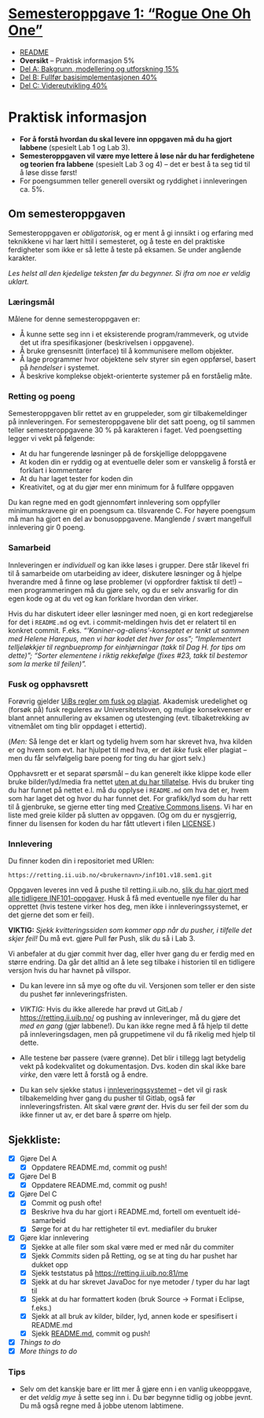 # [Semesteroppgave 1: “Rogue One Oh One”](https://retting.ii.uib.no/inf101.v18.sem1/blob/master/SEM-1.md)

* [README](README.md)
* **Oversikt** – Praktisk informasjon 5%
* [Del A: Bakgrunn, modellering og utforskning 15%](SEM-1_DEL-A.md)
* [Del B: Fullfør basisimplementasjonen 40%](SEM-1_DEL-B.md)
* [Del C: Videreutvikling 40%](SEM-1_DEL-C.md)


# Praktisk informasjon
* **For å forstå hvordan du skal levere inn oppgaven må du ha gjort labbene** (spesielt Lab 1 og Lab 3).
* **Semesteroppgaven vil være mye lettere å løse når du har ferdighetene og teorien fra labbene** (spesielt Lab 3 og 4) – det er best å ta seg tid til å løse disse først!
* For poengsummen teller generell oversikt og ryddighet i innleveringen ca. 5%.

## Om semesteroppgaven

Semesteroppgaven er *obligatorisk*, og er ment å gi innsikt i og erfaring med
teknikkene vi har lært hittil i semesteret, og å teste en del praktiske
ferdigheter som ikke er så lette å teste på eksamen. Se under angående
karakter. 

*Les helst all den kjedelige teksten før du begynner. Si ifra om noe er veldig uklart.*

### Læringsmål

Målene for denne semesteroppgaven er:

* Å kunne sette seg inn i et eksisterende program/rammeverk, og utvide det ut ifra spesifikasjoner (beskrivelsen i oppgavene).
* Å bruke grensesnitt (interface) til å kommunisere mellom objekter.
* Å lage programmer hvor objektene selv styrer sin egen oppførsel, basert på *hendelser* i systemet.
* Å beskrive komplekse objekt-orienterte systemer på en forståelig måte.

### Retting og poeng
Semesteroppgaven blir rettet av en gruppeleder, som gir tilbakemeldinger på
innleveringen. For semesteroppgavene blir det satt poeng, og til sammen teller
semesteroppgavene 30 % på karakteren i faget. Ved poengsetting legger vi vekt
på følgende:

* At du har fungerende løsninger på de forskjellige deloppgavene
* At koden din er ryddig og at eventuelle deler som er vanskelig å forstå er forklart i kommentarer
* At du har laget tester for koden din
* Kreativitet, og at du gjør mer enn minimum for å fullføre oppgaven

Du kan regne med en godt gjennomført innlevering som oppfyller minimumskravene gir en
poengsum ca. tilsvarende C. For høyere poengsum må man ha gjort en del av bonusoppgavene. Manglende /
svært mangelfull innlevering gir 0 poeng.

### Samarbeid

Innleveringen er *individuell* og kan ikke løses i grupper. Dere står likevel fri
til å samarbeide om utarbeiding av ideer, diskutere løsninger og å hjelpe
hverandre med å finne og løse problemer (vi oppfordrer faktisk til det!) – men programmeringen må du gjøre selv, og du er selv ansvarlig for din egen kode og at du vet og kan forklare hvordan den virker.

Hvis du har diskutert ideer eller løsninger med noen, gi en kort redegjørelse for det i `README.md` og evt. i commit-meldingen hvis det er relatert til en konkret commit. F.eks. *“‘Kaniner-og-aliens’-konseptet er tenkt ut sammen med Helene Harepus, men vi har kodet det hver for oss”; “Implementert telljeløkkjer til regnbuepromp for einhjørningar (takk til Dag H. for tips om dette)”; “Sorter elementene i riktig rekkefølge (fixes #23, takk til bestemor som la merke til feilen)”.*

### Fusk og opphavsrett
Forøvrig gjelder [UiBs regler om fusk og plagiat](http://www.uib.no/studiekvalitet/77864/fusk-hva-er-det-og-hvilke-konsekvenser-f%C3%A5r-det-deg-som-student). Akademisk uredelighet og (forsøk på) fusk reguleres av Universitetsloven, og mulige konsekvenser er blant annet annullering av eksamen og utestenging (evt. tilbaketrekking av vitnemålet om ting blir oppdaget i ettertid).

(*Men:* Så lenge det er klart og tydelig hvem som har skrevet hva, hva kilden er og hvem som evt. har hjulpet til med hva, er det *ikke* fusk eller plagiat – men du får selvfølgelig bare poeng for ting du har gjort selv.)

Opphavsrett er et separat spørsmål – du kan generelt ikke klippe kode eller bruke bilder/lyd/media fra nettet [uten at du har tillatelse](https://retting.ii.uib.no/inf101/inf101.v18/wikis/opphavsrett-lisenser). Hvis du bruker ting du har funnet på nettet e.l. må du opplyse i `README.md` om hva det er, hvem som har laget det og hvor du har funnet det. For grafikk/lyd som du har rett til å gjenbruke, se gjerne etter ting med [Creative Commons lisens](https://creativecommons.org/licenses/). Vi har en liste med greie kilder på slutten av oppgaven. (Og om du er nysgjerrig, finner du lisensen for koden du har fått utlevert i filen [LICENSE](LICENSE).)

### Innlevering
 Du finner koden din i repositoriet med URIen:

    https://retting.ii.uib.no/<brukernavn>/inf101.v18.sem1.git

Oppgaven leveres inn ved å pushe til retting.ii.uib.no, [slik du har gjort med alle tidligere INF101-oppgaver](https://retting.ii.uib.no/inf101/inf101.v18/wikis/hente-levere-oppgaver). Husk å få med eventuelle nye filer du har opprettet (hvis testene virker hos deg, men ikke i innleveringssystemet, er det gjerne det som er feil).

**VIKTIG:** *Sjekk kvitteringssiden som kommer opp når du pusher, i tilfelle det skjer feil!* Du må evt. gjøre Pull før Push, slik du så i Lab 3.

Vi anbefaler at du gjør commit hver dag, eller hver gang du er ferdig med en
større endring. Da går det alltid an å lete seg tilbake i historien til en
tidligere versjon hvis du har havnet på villspor.


* Du kan levere inn så mye og ofte du vil. Versjonen som teller er den siste du
  pushet før innleveringsfristen.

* *VIKTIG:* Hvis du ikke allerede har prøvd ut GitLab / https://retting.ii.uib.no/ og pushing av
  innleveringer, må du gjøre det *med en gang* (gjør labbene!). Du kan ikke regne med å få hjelp til
  dette på innleveringsdagen, men på gruppetimene vil du få rikelig med hjelp
  til dette.

* Alle testene bør passere (være grønne). Det blir i tillegg lagt betydelig
  vekt på kodekvalitet og dokumentasjon. Dvs. koden din skal ikke bare *virke*,
  den være lett å forstå og å endre.

* Du kan selv sjekke status i
  [innleveringssystemet](http://retting.ii.uib.no:81/) – det vil gi rask
  tilbakemelding hver gang du pusher til Gitlab, også før innleveringsfristen.
  Alt skal være *grønt* der. Hvis du ser feil der som du ikke finner ut av, er det bare å spørre om hjelp.
 

## Sjekkliste:

* [x] Gjøre Del A
   * [x] Oppdatere README.md, commit og push!
* [x] Gjøre Del B
   * [x] Oppdatere README.md, commit og push!
* [x] Gjøre Del C
   * [x] Commit og push ofte!
   * [x] Beskrive hva du har gjort i README.md, fortell om eventuelt idé-samarbeid
   * [x] Sørge for at du har rettigheter til evt. mediafiler du bruker
* [x] Gjøre klar innlevering
   * [x] Sjekke at alle filer som skal være med er med når du commiter
   * [x] Sjekk *Commits* siden på Retting, og se at ting du har pushet har dukket opp
   * [x] Sjekk teststatus på https://retting.ii.uib.no:81/me
   * [x] Sjekk at du har skrevet JavaDoc for nye metoder / typer du har lagt til
   * [x] Sjekk at du har formattert koden (bruk Source → Format i Eclipse, f.eks.)
   * [x] Sjekk at all bruk av kilder, bilder, lyd, annen kode er spesifisert i README.md
   * [x] Sjekk [README.md](README.md), commit og push!
* [x] *Things to do*
* [x] *More things to do*

### Tips

* Selv om det kanskje bare er litt mer å gjøre enn i en vanlig ukeoppgave, er
  det *veldig mye* å sette seg inn i. Du bør begynne tidlig og jobbe jevnt. Du må
  også regne med å jobbe utenom labtimene.
